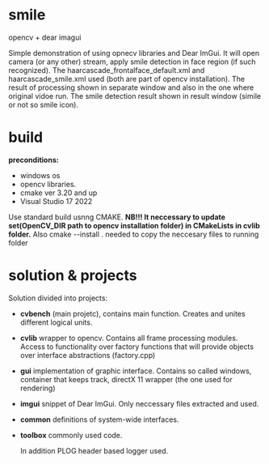 # smile
opencv + dear imagui

Simple demonstration of using opnecv libraries and Dear ImGui.
It will open camera (or any other) stream, apply smile detection in face region (if such recognized). 
The haarcascade_frontalface_default.xml and  haarcascade_smile.xml used (both are part of opencv installation).
The result of processing shown in separate window and also in the one where original vidoe run.
The smile detection result shown in result window (simile or not so smile icon).

# build
**preconditions:**
- windows os
- opencv libraries.
- cmake ver 3.20 and up
- Visual Studio 17 2022

Use standard build usnng CMAKE.
**NB!!! It neccessary to update set(OpenCV_DIR path to opencv installation folder) in CMakeLists in cvlib folder.**
Also cmake --install . needed to copy the neccesary files to running folder 

# solution & projects
Solution divided into projects:
- **cvbench** (main projetc), contains main function. Creates and unites different logical units.
- **cvlib** wrapper to opencv. Contains all frame processing modules. Access to functionality over factory functions that will provide objects over interface abstractions (factory.cpp)
- **gui** implementation of graphic interface. Contains so called windows, container that keeps track, directX 11 wrapper (the one used for rendering)
- **imgui** snippet of Dear ImGui. Only neccessary files extracted and used.
- **common** definitions of system-wide interfaces.
- **toolbox** commonly used code.

  In addition PLOG header based logger used.



  
